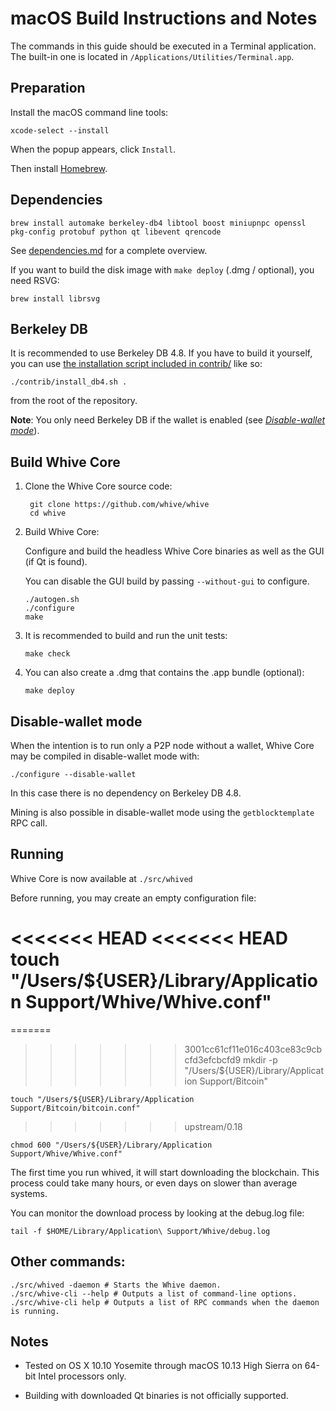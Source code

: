 macOS Build Instructions and Notes
====================================
The commands in this guide should be executed in a Terminal application.
The built-in one is located in `/Applications/Utilities/Terminal.app`.

Preparation
-----------
Install the macOS command line tools:

`xcode-select --install`

When the popup appears, click `Install`.

Then install [Homebrew](https://brew.sh).

Dependencies
----------------------

    brew install automake berkeley-db4 libtool boost miniupnpc openssl pkg-config protobuf python qt libevent qrencode

See [dependencies.md](dependencies.md) for a complete overview.

If you want to build the disk image with `make deploy` (.dmg / optional), you need RSVG:

    brew install librsvg

Berkeley DB
-----------
It is recommended to use Berkeley DB 4.8. If you have to build it yourself,
you can use [the installation script included in contrib/](/contrib/install_db4.sh)
like so:

```shell
./contrib/install_db4.sh .
```

from the root of the repository.

**Note**: You only need Berkeley DB if the wallet is enabled (see [*Disable-wallet mode*](/doc/build-osx.md#disable-wallet-mode)).

Build Whive Core
------------------------

1. Clone the Whive Core source code:

        git clone https://github.com/whive/whive
        cd whive

2.  Build Whive Core:

    Configure and build the headless Whive Core binaries as well as the GUI (if Qt is found).

    You can disable the GUI build by passing `--without-gui` to configure.

        ./autogen.sh
        ./configure
        make

3.  It is recommended to build and run the unit tests:

        make check

4.  You can also create a .dmg that contains the .app bundle (optional):

        make deploy

Disable-wallet mode
--------------------
When the intention is to run only a P2P node without a wallet, Whive Core may be compiled in
disable-wallet mode with:

    ./configure --disable-wallet

In this case there is no dependency on Berkeley DB 4.8.

Mining is also possible in disable-wallet mode using the `getblocktemplate` RPC call.

Running
-------

Whive Core is now available at `./src/whived`

Before running, you may create an empty configuration file:

<<<<<<< HEAD
<<<<<<< HEAD
    touch "/Users/${USER}/Library/Application Support/Whive/Whive.conf"
=======
=======
>>>>>>> 3001cc61cf11e016c403ce83c9cbcfd3efcbcfd9
    mkdir -p "/Users/${USER}/Library/Application Support/Bitcoin"

    touch "/Users/${USER}/Library/Application Support/Bitcoin/bitcoin.conf"
>>>>>>> upstream/0.18

    chmod 600 "/Users/${USER}/Library/Application Support/Whive/Whive.conf"

The first time you run whived, it will start downloading the blockchain. This process could take many hours, or even days on slower than average systems.

You can monitor the download process by looking at the debug.log file:

    tail -f $HOME/Library/Application\ Support/Whive/debug.log

Other commands:
-------

    ./src/whived -daemon # Starts the Whive daemon.
    ./src/whive-cli --help # Outputs a list of command-line options.
    ./src/whive-cli help # Outputs a list of RPC commands when the daemon is running.

Notes
-----

* Tested on OS X 10.10 Yosemite through macOS 10.13 High Sierra on 64-bit Intel processors only.

* Building with downloaded Qt binaries is not officially supported. 
